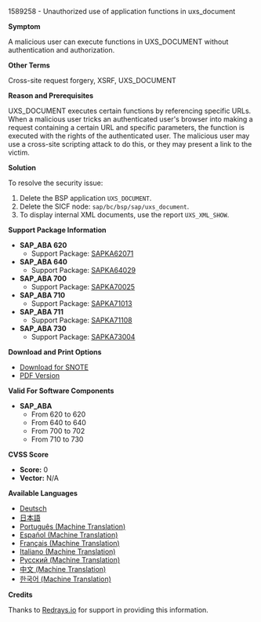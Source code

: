 1589258 - Unauthorized use of application functions in uxs_document

**Symptom**

A malicious user can execute functions in UXS_DOCUMENT without authentication and authorization.

**Other Terms**

Cross-site request forgery, XSRF, UXS_DOCUMENT

**Reason and Prerequisites**

UXS_DOCUMENT executes certain functions by referencing specific URLs. When a malicious user tricks an authenticated user's browser into making a request containing a certain URL and specific parameters, the function is executed with the rights of the authenticated user. The malicious user may use a cross-site scripting attack to do this, or they may present a link to the victim.

**Solution**

To resolve the security issue:

1. Delete the BSP application `UXS_DOCUMENT`.
2. Delete the SICF node: `sap/bc/bsp/sap/uxs_document`.
3. To display internal XML documents, use the report `UXS_XML_SHOW`.

**Support Package Information**

- **SAP_ABA 620**
  - Support Package: [SAPKA62071](https://me.sap.com/supportpackage/SAPKA62071)
- **SAP_ABA 640**
  - Support Package: [SAPKA64029](https://me.sap.com/supportpackage/SAPKA64029)
- **SAP_ABA 700**
  - Support Package: [SAPKA70025](https://me.sap.com/supportpackage/SAPKA70025)
- **SAP_ABA 710**
  - Support Package: [SAPKA71013](https://me.sap.com/supportpackage/SAPKA71013)
- **SAP_ABA 711**
  - Support Package: [SAPKA71108](https://me.sap.com/supportpackage/SAPKA71108)
- **SAP_ABA 730**
  - Support Package: [SAPKA73004](https://me.sap.com/supportpackage/SAPKA73004)

**Download and Print Options**

- [Download for SNOTE](https://notesdownloads.sap.com/note/0040000009434212017)
- [PDF Version](https://me.sap.com/sap/support/sfm/notes/print/0001589258?language=en-US&token=BE87AD78C0388AE7E2D87FC2D0FA49F1)

**Valid For Software Components**

- **SAP_ABA**
  - From 620 to 620
  - From 640 to 640
  - From 700 to 702
  - From 710 to 730

**CVSS Score**

- **Score:** 0
- **Vector:** N/A

**Available Languages**

- [Deutsch](https://me.sap.com/notes/0001589258/D)
- [日本語](https://me.sap.com/notes/0001589258/J)
- [Português (Machine Translation)](https://me.sap.com/notes/0001589258/P)
- [Español (Machine Translation)](https://me.sap.com/notes/0001589258/S)
- [Français (Machine Translation)](https://me.sap.com/notes/0001589258/F)
- [Italiano (Machine Translation)](https://me.sap.com/notes/0001589258/I)
- [Русский (Machine Translation)](https://me.sap.com/notes/0001589258/R)
- [中文 (Machine Translation)](https://me.sap.com/notes/0001589258/1)
- [한국어 (Machine Translation)](https://me.sap.com/notes/0001589258/3)

**Credits**

Thanks to [Redrays.io](https://redrays.io) for support in providing this information.